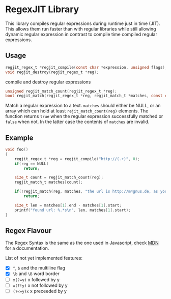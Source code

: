 # RegexJIT Library

This library compiles regular expressions during runtime just in time (JIT).
This allows them run faster than with regular libraries while still allowing
dynamic regular expression in contrast to compile time compiled regular
expressions.

## Usage

```C
regjit_regex_t *regjit_compile(const char *expression, unsigned flags);
void regjit_destroy(regjit_regex_t *reg);
```
compile and destroy regular expressions

```C
unsigned regjit_match_count(regjit_regex_t *reg);
bool regjit_match(regjit_regex_t *reg, regjit_match_t *matches, const char *text);
```
Match a regular expression to a text. `matches` should either be NULL, or an array
which can hold at least `rejit_match_count(reg)` elements.
The function returns `true` when the regular expression successfully matched or
`false` when not. In the latter case the contents of `matches` are invalid.

## Example

```C
void foo()
{
	regjit_regex_t *reg = regjit_compile("http://(.+)", 0);
	if(reg == NULL)
		return;

	size_t count = regjit_match_count(reg);
	regjit_match_t matches[count];

	if(!regjit_match(reg, matches, "the url is http://m4gnus.de, as you should know"))
		return;

	size_t len = matches[1].end - matches[1].start;
	printf("found url: %.*s\n", len, matches[1].start);
}
```

## Regex Flavour
The Regex Syntax is the same as the one used in Javascript, check
[MDN](https://developer.mozilla.org/en-US/docs/Web/JavaScript/Guide/Regular_Expressions)
for a documentation.

List of not yet implemented features:
- [x] `^`, `$` and the multiline flag
- [x] `\b` and `\B` word border
- [ ] `x(?=y)` x followed by y
- [ ] `x(?!y)` x not followed by y
- [ ] `(?<=y)x` x preceeded by y
